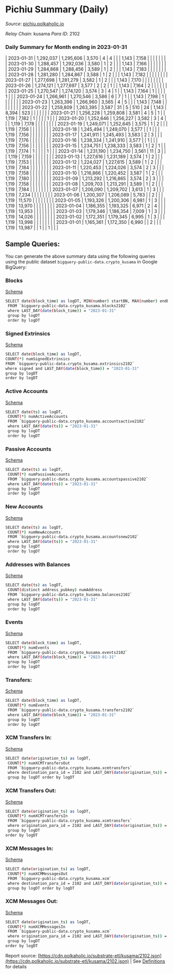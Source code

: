 # Pichiu Summary (Daily)

_Source_: [pichiu.polkaholic.io](https://pichiu.polkaholic.io)

*Relay Chain*: kusama
*Para ID*: 2102



### Daily Summary for Month ending in 2023-01-31


| 2023-01-31 | 1,292,037 | 1,295,606 | 3,570 | 4 | 4 |  |  | 1,143 | 7,158 |   |   |   |  |  |  |
| 2023-01-30 | 1,288,457 | 1,292,036 | 3,580 | 1 | 2 |  |  | 1,143 | 7,166 |   |   |   |  |  |  |
| 2023-01-29 | 1,284,868 | 1,288,456 | 3,589 | 1 | 2 |  |  | 1,143 | 7,183 |   |   |   |  |  |  |
| 2023-01-28 | 1,281,280 | 1,284,867 | 3,588 | 1 | 2 |  |  | 1,143 | 7,182 |   |   |   |  |  |  |
| 2023-01-27 | 1,277,698 | 1,281,279 | 3,582 | 1 | 2 |  |  | 1,143 | 7,170 |   |   |   |  |  |  |
| 2023-01-26 | 1,274,121 | 1,277,697 | 3,577 | 2 | 2 | 1 |  | 1,143 | 7,164 | 2  |   |   |  |  |  |
| 2023-01-25 | 1,270,547 | 1,274,120 | 3,574 | 3 | 4 | 1 |  | 1,143 | 7,164 | 1  |   |   |  | 1 |  |
| 2023-01-24 | 1,266,961 | 1,270,546 | 3,586 | 6 | 7 | 1 |  | 1,143 | 7,198 | 1  |   |   |  |  |  |
| 2023-01-23 | 1,263,396 | 1,266,960 | 3,565 | 4 | 5 |  |  | 1,143 | 7,148 |   |   |   |  |  |  |
| 2023-01-22 | 1,259,809 | 1,263,395 | 3,587 | 31 | 5 | 510 | 24 | 1,143 | 8,394 | 523  |   |   |  |  |  |
| 2023-01-21 | 1,256,228 | 1,259,808 | 3,581 | 4 | 5 | 1 |  | 1,119 | 7,182 | 1  |   |   |  | 1 |  |
| 2023-01-20 | 1,252,646 | 1,256,227 | 3,582 | 3 | 4 |  |  | 1,119 | 7,178 |   |   |   |  |  |  |
| 2023-01-19 | 1,249,071 | 1,252,645 | 3,575 | 1 | 2 |  |  | 1,119 | 7,156 |   |   |   |  |  |  |
| 2023-01-18 | 1,245,494 | 1,249,070 | 3,577 |  | 1 |  |  | 1,119 | 7,156 |   |   |   |  |  |  |
| 2023-01-17 | 1,241,911 | 1,245,493 | 3,583 | 2 | 3 |  |  | 1,119 | 7,176 |   |   |   |  |  |  |
| 2023-01-16 | 1,238,334 | 1,241,910 | 3,577 |  | 1 |  |  | 1,119 | 7,156 |   |   |   |  |  |  |
| 2023-01-15 | 1,234,751 | 1,238,333 | 3,583 | 1 | 2 | 1 |  | 1,119 | 7,174 | 1  |   |   |  | 1 |  |
| 2023-01-14 | 1,231,190 | 1,234,750 | 3,561 | 11 | 3 |  |  | 1,119 | 7,159 |   |   |   |  |  |  |
| 2023-01-13 | 1,227,616 | 1,231,189 | 3,574 | 1 | 2 |  |  | 1,119 | 7,153 |   |   |   |  |  |  |
| 2023-01-12 | 1,224,027 | 1,227,615 | 3,589 | 1 | 2 |  |  | 1,119 | 7,184 |   |   |   |  |  |  |
| 2023-01-11 | 1,220,453 | 1,224,026 | 3,574 | 2 | 3 |  |  | 1,119 | 7,158 |   |   |   |  |  |  |
| 2023-01-10 | 1,216,866 | 1,220,452 | 3,587 | 1 | 2 |  |  | 1,119 | 7,180 |   |   |   |  |  |  |
| 2023-01-09 | 1,213,292 | 1,216,865 | 3,574 | 2 | 3 |  |  | 1,119 | 7,158 |   |   |   |  |  |  |
| 2023-01-08 | 1,209,703 | 1,213,291 | 3,589 | 1 | 2 |  |  | 1,119 | 7,184 |   |   |   |  |  |  |
| 2023-01-07 | 1,206,090 | 1,209,702 | 3,613 | 1 | 3 |  |  | 1,119 | 7,234 |   |   |   |  |  |  |
| 2023-01-06 | 1,200,307 | 1,206,089 | 5,783 |  | 2 |  |  | 1,119 | 11,570 |   |   |   |  |  |  |
| 2023-01-05 | 1,193,326 | 1,200,306 | 6,981 | 1 | 3 |  |  | 1,119 | 13,970 |   |   |   |  |  |  |
| 2023-01-04 | 1,186,355 | 1,193,325 | 6,971 | 2 | 4 |  |  | 1,119 | 13,953 |   |   |   |  |  |  |
| 2023-01-03 | 1,179,346 | 1,186,354 | 7,009 | 1 | 3 |  |  | 1,119 | 14,026 |   |   |   |  |  |  |
| 2023-01-02 | 1,172,351 | 1,179,345 | 6,995 | 1 | 3 |  |  | 1,119 | 13,998 |   |   |   |  |  |  |
| 2023-01-01 | 1,165,361 | 1,172,350 | 6,990 |  | 2 |  |  | 1,119 | 13,987 |   | 1  |   | 1 |  |  |

## Sample Queries:
You can generate the above summary data using the following queries using the public dataset `bigquery-public-data.crypto_kusama` in Google BigQuery:


### Blocks 

[Schema](https://github.com/colorfulnotion/substrate-etl/blob/main/schema/blocks.json)

```bash
SELECT date(block_time) as logDT, MIN(number) startBN, MAX(number) endBN, COUNT(*) numBlocks 
 FROM `bigquery-public-data.crypto_kusama.blocks2102`  
 where LAST_DAY(date(block_time)) = "2023-01-31" 
 group by logDT 
 order by logDT
```

### Signed Extrinsics 

[Schema](https://github.com/colorfulnotion/substrate-etl/blob/main/schema/extrinsics.json)

```bash
SELECT date(block_time) as logDT, 
COUNT(*) numSignedExtrinsics 
FROM `bigquery-public-data.crypto_kusama.extrinsics2102`  
where signed and LAST_DAY(date(block_time)) = "2023-01-31" 
group by logDT 
order by logDT
```

### Active Accounts 

[Schema](https://github.com/colorfulnotion/substrate-etl/blob/main/schema/accountsactive.json)

```bash
SELECT date(ts) as logDT, 
 COUNT(*) numActiveAccounts 
 FROM `bigquery-public-data.crypto_kusama.accountsactive2102` 
 where LAST_DAY(date(ts)) = "2023-01-31" 
 group by logDT 
 order by logDT
```

### Passive Accounts 

[Schema](https://github.com/colorfulnotion/substrate-etl/blob/main/schema/accountspassive.json)

```bash
SELECT date(ts) as logDT, 
 COUNT(*) numPassiveAccounts 
 FROM `bigquery-public-data.crypto_kusama.accountspassive2102` 
 where LAST_DAY(date(ts)) = "2023-01-31" 
 group by logDT 
 order by logDT
```

### New Accounts 

[Schema](https://github.com/colorfulnotion/substrate-etl/blob/main/schema/accountsnew.json)

```bash
SELECT date(ts) as logDT, 
 COUNT(*) numNewAccounts 
 FROM `bigquery-public-data.crypto_kusama.accountsnew2102` 
 where LAST_DAY(date(ts)) = "2023-01-31" 
 group by logDT
 order by logDT
```

### Addresses with Balances 

[Schema](https://github.com/colorfulnotion/substrate-etl/blob/main/schema/balances.json)

```bash
SELECT date(ts) as logDT,
 COUNT(distinct address_pubkey) numAddress 
 FROM `bigquery-public-data.crypto_kusama.balances2102` 
 where LAST_DAY(date(ts)) = "2023-01-31" 
 group by logDT 
 order by logDT
```

### Events 

[Schema](https://github.com/colorfulnotion/substrate-etl/blob/main/schema/events.json)

```bash
SELECT date(block_time) as logDT, 
 COUNT(*) numEvents 
 FROM `bigquery-public-data.crypto_kusama.events2102` 
 where LAST_DAY(date(block_time)) = "2023-01-31" 
 group by logDT 
 order by logDT
```

### Transfers:

[Schema](https://github.com/colorfulnotion/substrate-etl/blob/main/schema/transfers.json)

```bash
SELECT date(block_time) as logDT, 
 COUNT(*) numEvents 
 FROM `bigquery-public-data.crypto_kusama.transfers2102` 
 where LAST_DAY(date(block_time)) = "2023-01-31" 
 group by logDT 
 order by logDT
```

### XCM Transfers In: 

[Schema](https://github.com/colorfulnotion/substrate-etl/blob/main/schema/xcmtransfers.json)

```bash
SELECT date(origination_ts) as logDT, 
 COUNT(*) numXCMTransfersOut 
 FROM `bigquery-public-data.crypto_kusama.xcmtransfers` 
 where destination_para_id = 2102 and LAST_DAY(date(origination_ts)) = "2023-01-31" 
 group by logDT order by logDT
```

### XCM Transfers Out: 

[Schema](https://github.com/colorfulnotion/substrate-etl/blob/main/schema/xcmtransfers.json)

```bash
SELECT date(origination_ts) as logDT, 
 COUNT(*) numXCMTransfersIn 
 FROM `bigquery-public-data.crypto_kusama.xcmtransfers` 
 where origination_para_id = 2102 and LAST_DAY(date(origination_ts)) = "2023-01-31" 
 group by logDT 
order by logDT
```

### XCM Messages In: 

[Schema](https://github.com/colorfulnotion/substrate-etl/blob/main/schema/xcm.json)

```bash
SELECT date(origination_ts) as logDT, 
 COUNT(*) numXCMMessagesOut 
 FROM `bigquery-public-data.crypto_kusama.xcm` 
 where destination_para_id = 2102 and LAST_DAY(date(origination_ts)) = "2023-01-31" 
 group by logDT order by logDT
```

### XCM Messages Out: 

[Schema](https://github.com/colorfulnotion/substrate-etl/blob/main/schema/xcm.json)

```bash
SELECT date(origination_ts) as logDT, 
 COUNT(*) numXCMMessagesIn 
 FROM `bigquery-public-data.crypto_kusama.xcm` 
 where origination_para_id = 2102 and LAST_DAY(date(origination_ts)) = "2023-01-31" 
 group by logDT 
order by logDT
```


Report source: [https://cdn.polkaholic.io/substrate-etl/kusama/2102.json](https://cdn.polkaholic.io/substrate-etl/kusama/2102.json) | See [Definitions](/DEFINITIONS.md) for details
